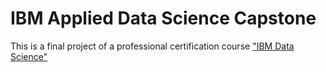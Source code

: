 # IBM Applied Data Science Capstone

This is a final project of a professional certification course ["IBM Data Science"](https://www.coursera.org/programs/university-20-35-on-coursera-i7a9a/browse?authProvider=university2035&productId=dwzq23ZLEei12goo904QNg&productType=s12n&query=IBM+Data+Science&showMiniModal=true)



